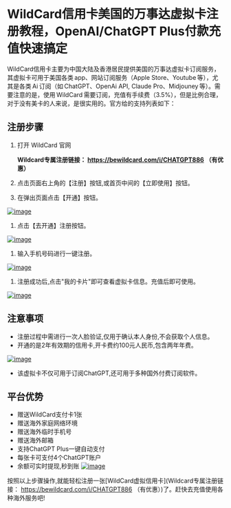 # WildCard信用卡美国的万事达虚拟卡注册教程，OpenAI/ChatGPT Plus付款充值快速搞定

WildCard信用卡主要为中国大陆及香港居民提供美国的万事达虚拟卡订阅服务，其虚拟卡可用于美国各类 app、网站订阅服务（Apple Store、Youtube 等），尤其是各类 Ai 订阅（如 ChatGPT、OpenAi API, Claude Pro、Midjouney 等）。需要注意的是，使用 WildCard 需要订阅，充值有手续费（3.5%），但是比例合理，对于没有美卡的人来说，是很实用的。官方给的支持列表如下：

## 注册步骤

1.  打开 WildCard 官网

    **Wildcard专属注册链接： <https://bewildcard.com/i/CHATGPT886> （有优惠）**
2.  点击页面右上角的【注册】按钮,或首页中间的【立即使用】按钮。



1.  在弹出页面点击【开通】按钮。

[![image](https://private-user-images.githubusercontent.com/177536994/363452515-92cb7dcd-0fbb-4a67-b7db-717de5c26462.png?jwt=eyJhbGciOiJIUzI1NiIsInR5cCI6IkpXVCJ9.eyJpc3MiOiJnaXRodWIuY29tIiwiYXVkIjoicmF3LmdpdGh1YnVzZXJjb250ZW50LmNvbSIsImtleSI6ImtleTUiLCJleHAiOjE3MzI3MTI2NjYsIm5iZiI6MTczMjcxMjM2NiwicGF0aCI6Ii8xNzc1MzY5OTQvMzYzNDUyNTE1LTkyY2I3ZGNkLTBmYmItNGE2Ny1iN2RiLTcxN2RlNWMyNjQ2Mi5wbmc_WC1BbXotQWxnb3JpdGhtPUFXUzQtSE1BQy1TSEEyNTYmWC1BbXotQ3JlZGVudGlhbD1BS0lBVkNPRFlMU0E1M1BRSzRaQSUyRjIwMjQxMTI3JTJGdXMtZWFzdC0xJTJGczMlMkZhd3M0X3JlcXVlc3QmWC1BbXotRGF0ZT0yMDI0MTEyN1QxMjU5MjZaJlgtQW16LUV4cGlyZXM9MzAwJlgtQW16LVNpZ25hdHVyZT1mZmRjYzcyZTljMThmZDg4ZDdjMzQyN2EzN2U4NGNlMjI3NTQ0MWFhMmZmNGM5NjBjODc2MTg5ZmNhMmQ4YmJhJlgtQW16LVNpZ25lZEhlYWRlcnM9aG9zdCJ9.I7AQq52-Si5PvzVF-cRFEB4B-vcjOMPgTZPh136xRtU "image")](https://private-user-images.githubusercontent.com/177536994/363452515-92cb7dcd-0fbb-4a67-b7db-717de5c26462.png?jwt=eyJhbGciOiJIUzI1NiIsInR5cCI6IkpXVCJ9.eyJpc3MiOiJnaXRodWIuY29tIiwiYXVkIjoicmF3LmdpdGh1YnVzZXJjb250ZW50LmNvbSIsImtleSI6ImtleTUiLCJleHAiOjE3MzI3MTI2NjYsIm5iZiI6MTczMjcxMjM2NiwicGF0aCI6Ii8xNzc1MzY5OTQvMzYzNDUyNTE1LTkyY2I3ZGNkLTBmYmItNGE2Ny1iN2RiLTcxN2RlNWMyNjQ2Mi5wbmc_WC1BbXotQWxnb3JpdGhtPUFXUzQtSE1BQy1TSEEyNTYmWC1BbXotQ3JlZGVudGlhbD1BS0lBVkNPRFlMU0E1M1BRSzRaQSUyRjIwMjQxMTI3JTJGdXMtZWFzdC0xJTJGczMlMkZhd3M0X3JlcXVlc3QmWC1BbXotRGF0ZT0yMDI0MTEyN1QxMjU5MjZaJlgtQW16LUV4cGlyZXM9MzAwJlgtQW16LVNpZ25hdHVyZT1mZmRjYzcyZTljMThmZDg4ZDdjMzQyN2EzN2U4NGNlMjI3NTQ0MWFhMmZmNGM5NjBjODc2MTg5ZmNhMmQ4YmJhJlgtQW16LVNpZ25lZEhlYWRlcnM9aG9zdCJ9.I7AQq52-Si5PvzVF-cRFEB4B-vcjOMPgTZPh136xRtU)

1.  点击【去开通】注册按钮。

[![image](https://private-user-images.githubusercontent.com/177536994/363452519-26ff032b-3a11-420f-a6ad-d51888f2bec6.png?jwt=eyJhbGciOiJIUzI1NiIsInR5cCI6IkpXVCJ9.eyJpc3MiOiJnaXRodWIuY29tIiwiYXVkIjoicmF3LmdpdGh1YnVzZXJjb250ZW50LmNvbSIsImtleSI6ImtleTUiLCJleHAiOjE3MzI3MTI2NjYsIm5iZiI6MTczMjcxMjM2NiwicGF0aCI6Ii8xNzc1MzY5OTQvMzYzNDUyNTE5LTI2ZmYwMzJiLTNhMTEtNDIwZi1hNmFkLWQ1MTg4OGYyYmVjNi5wbmc_WC1BbXotQWxnb3JpdGhtPUFXUzQtSE1BQy1TSEEyNTYmWC1BbXotQ3JlZGVudGlhbD1BS0lBVkNPRFlMU0E1M1BRSzRaQSUyRjIwMjQxMTI3JTJGdXMtZWFzdC0xJTJGczMlMkZhd3M0X3JlcXVlc3QmWC1BbXotRGF0ZT0yMDI0MTEyN1QxMjU5MjZaJlgtQW16LUV4cGlyZXM9MzAwJlgtQW16LVNpZ25hdHVyZT1mOTRkMzkyNDZkZDkzMjc5ODZhMzkyMmM4ZDRhYTEwYzUwZmY0Y2FiM2ZiNDlkMjc2ZmJjMjVhZGQ1NzI2NDc3JlgtQW16LVNpZ25lZEhlYWRlcnM9aG9zdCJ9.vQlQlwK7A3W9pk8ASdsnPZ2oiTUOuLkXuBudSpDBe_4 "image")](https://private-user-images.githubusercontent.com/177536994/363452519-26ff032b-3a11-420f-a6ad-d51888f2bec6.png?jwt=eyJhbGciOiJIUzI1NiIsInR5cCI6IkpXVCJ9.eyJpc3MiOiJnaXRodWIuY29tIiwiYXVkIjoicmF3LmdpdGh1YnVzZXJjb250ZW50LmNvbSIsImtleSI6ImtleTUiLCJleHAiOjE3MzI3MTI2NjYsIm5iZiI6MTczMjcxMjM2NiwicGF0aCI6Ii8xNzc1MzY5OTQvMzYzNDUyNTE5LTI2ZmYwMzJiLTNhMTEtNDIwZi1hNmFkLWQ1MTg4OGYyYmVjNi5wbmc_WC1BbXotQWxnb3JpdGhtPUFXUzQtSE1BQy1TSEEyNTYmWC1BbXotQ3JlZGVudGlhbD1BS0lBVkNPRFlMU0E1M1BRSzRaQSUyRjIwMjQxMTI3JTJGdXMtZWFzdC0xJTJGczMlMkZhd3M0X3JlcXVlc3QmWC1BbXotRGF0ZT0yMDI0MTEyN1QxMjU5MjZaJlgtQW16LUV4cGlyZXM9MzAwJlgtQW16LVNpZ25hdHVyZT1mOTRkMzkyNDZkZDkzMjc5ODZhMzkyMmM4ZDRhYTEwYzUwZmY0Y2FiM2ZiNDlkMjc2ZmJjMjVhZGQ1NzI2NDc3JlgtQW16LVNpZ25lZEhlYWRlcnM9aG9zdCJ9.vQlQlwK7A3W9pk8ASdsnPZ2oiTUOuLkXuBudSpDBe_4)

1.  输入手机号码进行一键注册。

[![image](https://private-user-images.githubusercontent.com/177536994/363452523-4ae6a459-290b-4bd7-8099-c73bb42be307.png?jwt=eyJhbGciOiJIUzI1NiIsInR5cCI6IkpXVCJ9.eyJpc3MiOiJnaXRodWIuY29tIiwiYXVkIjoicmF3LmdpdGh1YnVzZXJjb250ZW50LmNvbSIsImtleSI6ImtleTUiLCJleHAiOjE3MzI3MTI2NjYsIm5iZiI6MTczMjcxMjM2NiwicGF0aCI6Ii8xNzc1MzY5OTQvMzYzNDUyNTIzLTRhZTZhNDU5LTI5MGItNGJkNy04MDk5LWM3M2JiNDJiZTMwNy5wbmc_WC1BbXotQWxnb3JpdGhtPUFXUzQtSE1BQy1TSEEyNTYmWC1BbXotQ3JlZGVudGlhbD1BS0lBVkNPRFlMU0E1M1BRSzRaQSUyRjIwMjQxMTI3JTJGdXMtZWFzdC0xJTJGczMlMkZhd3M0X3JlcXVlc3QmWC1BbXotRGF0ZT0yMDI0MTEyN1QxMjU5MjZaJlgtQW16LUV4cGlyZXM9MzAwJlgtQW16LVNpZ25hdHVyZT04M2NjZmRhNjM3MGI5Mzg3NzYwY2U1ODZhM2IzMWI1M2MwY2ZjNGQ4NjUwODA3MmVmNzg2Yjg3NGZiNDMxYTAyJlgtQW16LVNpZ25lZEhlYWRlcnM9aG9zdCJ9.3SozIYNfjAotYFlQr6xrrtga-u8TH3cFy91bidiqAAg "image")](https://private-user-images.githubusercontent.com/177536994/363452523-4ae6a459-290b-4bd7-8099-c73bb42be307.png?jwt=eyJhbGciOiJIUzI1NiIsInR5cCI6IkpXVCJ9.eyJpc3MiOiJnaXRodWIuY29tIiwiYXVkIjoicmF3LmdpdGh1YnVzZXJjb250ZW50LmNvbSIsImtleSI6ImtleTUiLCJleHAiOjE3MzI3MTI2NjYsIm5iZiI6MTczMjcxMjM2NiwicGF0aCI6Ii8xNzc1MzY5OTQvMzYzNDUyNTIzLTRhZTZhNDU5LTI5MGItNGJkNy04MDk5LWM3M2JiNDJiZTMwNy5wbmc_WC1BbXotQWxnb3JpdGhtPUFXUzQtSE1BQy1TSEEyNTYmWC1BbXotQ3JlZGVudGlhbD1BS0lBVkNPRFlMU0E1M1BRSzRaQSUyRjIwMjQxMTI3JTJGdXMtZWFzdC0xJTJGczMlMkZhd3M0X3JlcXVlc3QmWC1BbXotRGF0ZT0yMDI0MTEyN1QxMjU5MjZaJlgtQW16LUV4cGlyZXM9MzAwJlgtQW16LVNpZ25hdHVyZT04M2NjZmRhNjM3MGI5Mzg3NzYwY2U1ODZhM2IzMWI1M2MwY2ZjNGQ4NjUwODA3MmVmNzg2Yjg3NGZiNDMxYTAyJlgtQW16LVNpZ25lZEhlYWRlcnM9aG9zdCJ9.3SozIYNfjAotYFlQr6xrrtga-u8TH3cFy91bidiqAAg)

1.  注册成功后,点击"我的卡片"即可查看虚拟卡信息。充值后即可使用。

[![image](https://private-user-images.githubusercontent.com/177536994/363452529-d3656d26-4c25-4292-9c3d-96ed74337833.png?jwt=eyJhbGciOiJIUzI1NiIsInR5cCI6IkpXVCJ9.eyJpc3MiOiJnaXRodWIuY29tIiwiYXVkIjoicmF3LmdpdGh1YnVzZXJjb250ZW50LmNvbSIsImtleSI6ImtleTUiLCJleHAiOjE3MzI3MTI2NjYsIm5iZiI6MTczMjcxMjM2NiwicGF0aCI6Ii8xNzc1MzY5OTQvMzYzNDUyNTI5LWQzNjU2ZDI2LTRjMjUtNDI5Mi05YzNkLTk2ZWQ3NDMzNzgzMy5wbmc_WC1BbXotQWxnb3JpdGhtPUFXUzQtSE1BQy1TSEEyNTYmWC1BbXotQ3JlZGVudGlhbD1BS0lBVkNPRFlMU0E1M1BRSzRaQSUyRjIwMjQxMTI3JTJGdXMtZWFzdC0xJTJGczMlMkZhd3M0X3JlcXVlc3QmWC1BbXotRGF0ZT0yMDI0MTEyN1QxMjU5MjZaJlgtQW16LUV4cGlyZXM9MzAwJlgtQW16LVNpZ25hdHVyZT1mZTMxZDVlNmJkZTEzYTgzOGRmNWY1ZjQ2YzVkNDQwOTY3MGI3ZGZlYWI2NDYyNzRmMDdhMGQ0NzhlNzRjN2YxJlgtQW16LVNpZ25lZEhlYWRlcnM9aG9zdCJ9.kBZsgwAIAGjAcE1yaodIUgW1qKHXC8Fic2Ymlywc8do "image")](https://private-user-images.githubusercontent.com/177536994/363452529-d3656d26-4c25-4292-9c3d-96ed74337833.png?jwt=eyJhbGciOiJIUzI1NiIsInR5cCI6IkpXVCJ9.eyJpc3MiOiJnaXRodWIuY29tIiwiYXVkIjoicmF3LmdpdGh1YnVzZXJjb250ZW50LmNvbSIsImtleSI6ImtleTUiLCJleHAiOjE3MzI3MTI2NjYsIm5iZiI6MTczMjcxMjM2NiwicGF0aCI6Ii8xNzc1MzY5OTQvMzYzNDUyNTI5LWQzNjU2ZDI2LTRjMjUtNDI5Mi05YzNkLTk2ZWQ3NDMzNzgzMy5wbmc_WC1BbXotQWxnb3JpdGhtPUFXUzQtSE1BQy1TSEEyNTYmWC1BbXotQ3JlZGVudGlhbD1BS0lBVkNPRFlMU0E1M1BRSzRaQSUyRjIwMjQxMTI3JTJGdXMtZWFzdC0xJTJGczMlMkZhd3M0X3JlcXVlc3QmWC1BbXotRGF0ZT0yMDI0MTEyN1QxMjU5MjZaJlgtQW16LUV4cGlyZXM9MzAwJlgtQW16LVNpZ25hdHVyZT1mZTMxZDVlNmJkZTEzYTgzOGRmNWY1ZjQ2YzVkNDQwOTY3MGI3ZGZlYWI2NDYyNzRmMDdhMGQ0NzhlNzRjN2YxJlgtQW16LVNpZ25lZEhlYWRlcnM9aG9zdCJ9.kBZsgwAIAGjAcE1yaodIUgW1qKHXC8Fic2Ymlywc8do)

## 注意事项

*   注册过程中需进行一次人脸验证,仅用于确认本人身份,不会获取个人信息。
*   开通的是2年有效期的信用卡,开卡费约100元人民币,包含两年年费。

[![image](https://private-user-images.githubusercontent.com/177536994/363452537-4de4cb1c-96fe-4e54-885c-886b276c26e9.png?jwt=eyJhbGciOiJIUzI1NiIsInR5cCI6IkpXVCJ9.eyJpc3MiOiJnaXRodWIuY29tIiwiYXVkIjoicmF3LmdpdGh1YnVzZXJjb250ZW50LmNvbSIsImtleSI6ImtleTUiLCJleHAiOjE3MzI3MTI2NjYsIm5iZiI6MTczMjcxMjM2NiwicGF0aCI6Ii8xNzc1MzY5OTQvMzYzNDUyNTM3LTRkZTRjYjFjLTk2ZmUtNGU1NC04ODVjLTg4NmIyNzZjMjZlOS5wbmc_WC1BbXotQWxnb3JpdGhtPUFXUzQtSE1BQy1TSEEyNTYmWC1BbXotQ3JlZGVudGlhbD1BS0lBVkNPRFlMU0E1M1BRSzRaQSUyRjIwMjQxMTI3JTJGdXMtZWFzdC0xJTJGczMlMkZhd3M0X3JlcXVlc3QmWC1BbXotRGF0ZT0yMDI0MTEyN1QxMjU5MjZaJlgtQW16LUV4cGlyZXM9MzAwJlgtQW16LVNpZ25hdHVyZT1lZGZhYWRmZTU4YTkyZWYwMzJiYzQzYjQyNTZjNWRlOWFjZDdiOTliODk5NWFmZjBiMzUzOWEwOTdhNTYzM2FlJlgtQW16LVNpZ25lZEhlYWRlcnM9aG9zdCJ9.cvkVnHjubS7pAl2eyH2FYJG8zuWPszqqjeuKNULl9UQ "image")](https://private-user-images.githubusercontent.com/177536994/363452537-4de4cb1c-96fe-4e54-885c-886b276c26e9.png?jwt=eyJhbGciOiJIUzI1NiIsInR5cCI6IkpXVCJ9.eyJpc3MiOiJnaXRodWIuY29tIiwiYXVkIjoicmF3LmdpdGh1YnVzZXJjb250ZW50LmNvbSIsImtleSI6ImtleTUiLCJleHAiOjE3MzI3MTI2NjYsIm5iZiI6MTczMjcxMjM2NiwicGF0aCI6Ii8xNzc1MzY5OTQvMzYzNDUyNTM3LTRkZTRjYjFjLTk2ZmUtNGU1NC04ODVjLTg4NmIyNzZjMjZlOS5wbmc_WC1BbXotQWxnb3JpdGhtPUFXUzQtSE1BQy1TSEEyNTYmWC1BbXotQ3JlZGVudGlhbD1BS0lBVkNPRFlMU0E1M1BRSzRaQSUyRjIwMjQxMTI3JTJGdXMtZWFzdC0xJTJGczMlMkZhd3M0X3JlcXVlc3QmWC1BbXotRGF0ZT0yMDI0MTEyN1QxMjU5MjZaJlgtQW16LUV4cGlyZXM9MzAwJlgtQW16LVNpZ25hdHVyZT1lZGZhYWRmZTU4YTkyZWYwMzJiYzQzYjQyNTZjNWRlOWFjZDdiOTliODk5NWFmZjBiMzUzOWEwOTdhNTYzM2FlJlgtQW16LVNpZ25lZEhlYWRlcnM9aG9zdCJ9.cvkVnHjubS7pAl2eyH2FYJG8zuWPszqqjeuKNULl9UQ)

*   该虚拟卡不仅可用于订阅ChatGPT,还可用于多种国外付费订阅软件。

## 平台优势

*   赠送WildCard支付卡1张
*   赠送海外家庭网络环境
*   赠送海外临时手机号
*   赠送海外邮箱
*   支持ChatGPT Plus一键自动支付
*   每张卡可支付4个ChatGPT账户
*   余额可实时提现,秒到账 [![image](https://private-user-images.githubusercontent.com/177536994/363452549-056b7834-07a1-436f-93e9-6ecaa3afd12e.png?jwt=eyJhbGciOiJIUzI1NiIsInR5cCI6IkpXVCJ9.eyJpc3MiOiJnaXRodWIuY29tIiwiYXVkIjoicmF3LmdpdGh1YnVzZXJjb250ZW50LmNvbSIsImtleSI6ImtleTUiLCJleHAiOjE3MzI3MTI2NjYsIm5iZiI6MTczMjcxMjM2NiwicGF0aCI6Ii8xNzc1MzY5OTQvMzYzNDUyNTQ5LTA1NmI3ODM0LTA3YTEtNDM2Zi05M2U5LTZlY2FhM2FmZDEyZS5wbmc_WC1BbXotQWxnb3JpdGhtPUFXUzQtSE1BQy1TSEEyNTYmWC1BbXotQ3JlZGVudGlhbD1BS0lBVkNPRFlMU0E1M1BRSzRaQSUyRjIwMjQxMTI3JTJGdXMtZWFzdC0xJTJGczMlMkZhd3M0X3JlcXVlc3QmWC1BbXotRGF0ZT0yMDI0MTEyN1QxMjU5MjZaJlgtQW16LUV4cGlyZXM9MzAwJlgtQW16LVNpZ25hdHVyZT1iYmE0MGJmZTU4MjgzYzE0NWIwYmQ3NzIwM2E2OTgxNDVkMjFhNjdmNDUxYzhmMGIzMGUxOWY3NzEzYmJiZDBhJlgtQW16LVNpZ25lZEhlYWRlcnM9aG9zdCJ9.AMLQZ27ykddnGUOgdSDd18L3b4F49ianQzBDDYORR0k "image")](https://private-user-images.githubusercontent.com/177536994/363452549-056b7834-07a1-436f-93e9-6ecaa3afd12e.png?jwt=eyJhbGciOiJIUzI1NiIsInR5cCI6IkpXVCJ9.eyJpc3MiOiJnaXRodWIuY29tIiwiYXVkIjoicmF3LmdpdGh1YnVzZXJjb250ZW50LmNvbSIsImtleSI6ImtleTUiLCJleHAiOjE3MzI3MTI2NjYsIm5iZiI6MTczMjcxMjM2NiwicGF0aCI6Ii8xNzc1MzY5OTQvMzYzNDUyNTQ5LTA1NmI3ODM0LTA3YTEtNDM2Zi05M2U5LTZlY2FhM2FmZDEyZS5wbmc_WC1BbXotQWxnb3JpdGhtPUFXUzQtSE1BQy1TSEEyNTYmWC1BbXotQ3JlZGVudGlhbD1BS0lBVkNPRFlMU0E1M1BRSzRaQSUyRjIwMjQxMTI3JTJGdXMtZWFzdC0xJTJGczMlMkZhd3M0X3JlcXVlc3QmWC1BbXotRGF0ZT0yMDI0MTEyN1QxMjU5MjZaJlgtQW16LUV4cGlyZXM9MzAwJlgtQW16LVNpZ25hdHVyZT1iYmE0MGJmZTU4MjgzYzE0NWIwYmQ3NzIwM2E2OTgxNDVkMjFhNjdmNDUxYzhmMGIzMGUxOWY3NzEzYmJiZDBhJlgtQW16LVNpZ25lZEhlYWRlcnM9aG9zdCJ9.AMLQZ27ykddnGUOgdSDd18L3b4F49ianQzBDDYORR0k)

按照以上步骤操作,就能轻松注册一张[WildCard虚拟信用卡](Wildcard专属注册链接： https://bewildcard.com/i/CHATGPT886 （有优惠）)了。赶快去充值使用各种海外服务吧!
